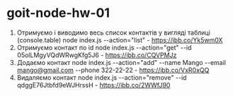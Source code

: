 # goit-node-hw-01

1) Отримуємо і виводимо весь список контактів у вигляді таблиці (console.table)
node index.js --action="list"  - https://ibb.co/Yk5wm0X
2) Отримуємо контакт по id
node index.js --action="get" --id 05olLMgyVQdWRwgKfg5J6  - https://ibb.co/CQVPMJz
3) Додаємо контакт
node index.js --action="add" --name Mango --email mango@gmail.com --phone 322-22-22  - https://ibb.co/VxR0xQQ
4) Видаляємо контакт
node index.js --action="remove" --id qdggE76Jtbfd9eWJHrssH  - https://ibb.co/2WWfJ90
